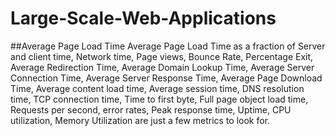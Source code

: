 # Large-Scale-Web-Applications
##Average Page Load Time
Average Page Load Time as a fraction of Server and client time, Network time, Page views, Bounce Rate, Percentage Exit, Average Redirection Time, Average Domain Lookup Time, Average Server Connection Time, Average Server Response Time, Average Page Download Time, Average content load time, Average session time, DNS resolution time, TCP connection time, Time to first byte, Full page object load time, Requests per second, error rates, Peak response time, Uptime, CPU utilization, Memory Utilization are just a few metrics to look for.
